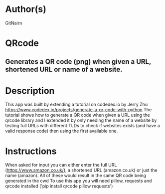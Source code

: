 # Author(s)
GitNairn

# QRcode
## Generates a QR code (png) when given a URL, shortened URL or name of a website.

# Description
This app was built by extending a tutorial on codedex.io by Jerry Zhu 
https://www.codedex.io/projects/generate-a-qr-code-with-python
The tutorial shows how to generate a QR code when given a URL using the qrcode library and I extended it by only needing the name of a website by
testing full URLs with different TLDs to check if websites exists (and have a valid response code) then using the first available one.

# Instructions
When asked for input you can either enter the full URL (https://www.amazon.co.uk/), a shortened URL (amazon.co.uk) or just the name (amazon).
All of these would result in the same QR code being generated in the cwd
To use this app you will need pillow, requests and qrcode installed ('pip install qrcode pillow requests')